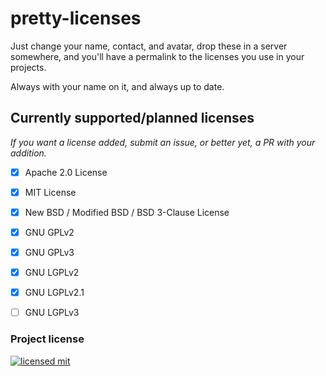 # pretty-licenses

Just change your name, contact, and avatar, drop these in a server somewhere, and you'll have a permalink to the licenses you use in your projects.

Always with your name on it, and always up to date.



## Currently supported/planned licenses

*If you want a license added, submit an issue, or better yet, a PR with your addition.*

 - [x] Apache 2.0 License
 - [x] MIT License
 - [x] New BSD / Modified BSD / BSD 3-Clause License
 - [x] GNU GPLv2
 - [x] GNU GPLv3
 - [x] GNU LGPLv2
 - [x] GNU LGPLv2.1
 - [ ] GNU LGPLv3



### Project license

[![licensed mit](<https://img.shields.io/badge/license-MIT-blue.svg>)](https://license.athenas.space/mit)
